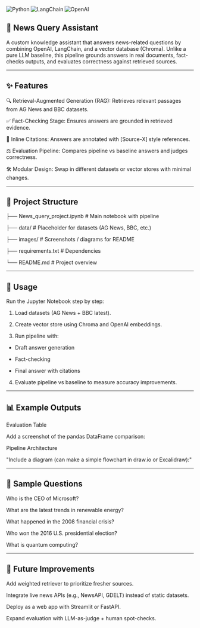 ![Python](https://img.shields.io/badge/python-3.9-blue)
![LangChain](https://img.shields.io/badge/langchain-active-brightgreen)
![OpenAI](https://img.shields.io/badge/OpenAI-GPT--4-orange)

## 📰 News Query Assistant

A custom knowledge assistant that answers news-related questions by combining OpenAI, LangChain, and a vector database (Chroma).
Unlike a pure LLM baseline, this pipeline grounds answers in real documents, fact-checks outputs, and evaluates correctness against retrieved sources.

---

## ✨ Features

🔍 Retrieval-Augmented Generation (RAG): Retrieves relevant passages from AG News and BBC datasets.

✅ Fact-Checking Stage: Ensures answers are grounded in retrieved evidence.

📑 Inline Citations: Answers are annotated with [Source-X] style references.

⚖️ Evaluation Pipeline: Compares pipeline vs baseline answers and judges correctness.

🛠 Modular Design: Swap in different datasets or vector stores with minimal changes.

---

## 📂 Project Structure

├── News_query_project.ipynb   # Main notebook with pipeline

├── data/                      # Placeholder for datasets (AG News, BBC, etc.)

├── images/                    # Screenshots / diagrams for README

├── requirements.txt           # Dependencies

└── README.md                  # Project overview

---

## 🚀 Usage

Run the Jupyter Notebook step by step:

1. Load datasets (AG News + BBC latest).

2. Create vector store using Chroma and OpenAI embeddings.

3. Run pipeline with:

  - Draft answer generation

  - Fact-checking

  - Final answer with citations

4. Evaluate pipeline vs baseline to measure accuracy improvements.

---

## 📊 Example Outputs

Evaluation Table

Add a screenshot of the pandas DataFrame comparison:

Pipeline Architecture

"Include a diagram (can make a simple flowchart in draw.io or Excalidraw):"

---

## 🧪 Sample Questions

Who is the CEO of Microsoft?

What are the latest trends in renewable energy?

What happened in the 2008 financial crisis?

Who won the 2016 U.S. presidential election?

What is quantum computing?

---

## 🔮 Future Improvements

Add weighted retriever to prioritize fresher sources.

Integrate live news APIs (e.g., NewsAPI, GDELT) instead of static datasets.

Deploy as a web app with Streamlit or FastAPI.

Expand evaluation with LLM-as-judge + human spot-checks.
